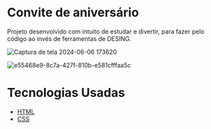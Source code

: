 <h1>Convite de aniversário</h1>
Projeto desenvolvido com intuito de estudar e divertir, para fazer pelo código ao invés de ferramentas de DESING.

![Captura de tela 2024-06-06 173620](https://github.com/LuisKuckel/Convite-de-anivers-rio-/assets/101747638/a442ffaf-c739-413e-8857-cfb6cd435dd4)

![e55468e9-8c7a-427f-810b-e581cfffaa5c](https://github.com/LuisKuckel/Convite-de-anivers-rio-/assets/101747638/333160ce-aee4-40a2-9142-bf58ac33237e)

<h1>Tecnologias Usadas</h1>
<ul>
  <li><a href= "https://developer.mozilla.org/pt-BR/docs/Web/HTML/Element">HTML</a></li>
  <li><a href="https://developer.mozilla.org/pt-BR/docs/Web/CSS">CSS</a></li>
</ul>
